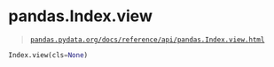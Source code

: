 # pandas.Index.view

> [`pandas.pydata.org/docs/reference/api/pandas.Index.view.html`](https://pandas.pydata.org/docs/reference/api/pandas.Index.view.html)

```py
Index.view(cls=None)
```
